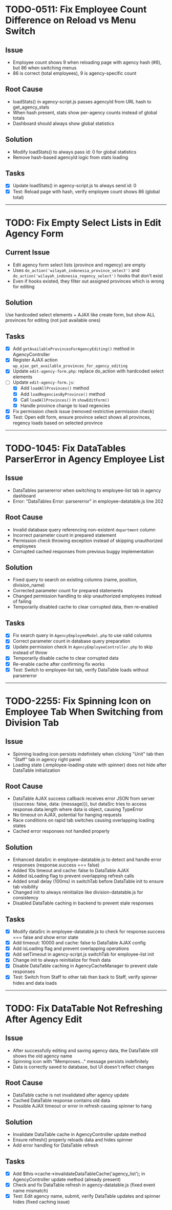 # TODO-0511: Fix Employee Count Difference on Reload vs Menu Switch

## Issue
- Employee count shows 9 when reloading page with agency hash (#8), but 86 when switching menus
- 86 is correct (total employees), 9 is agency-specific count

## Root Cause
- loadStats() in agency-script.js passes agencyId from URL hash to get_agency_stats
- When hash present, stats show per-agency counts instead of global totals
- Dashboard should always show global statistics

## Solution
- Modify loadStats() to always pass id: 0 for global statistics
- Remove hash-based agencyId logic from stats loading

## Tasks
- [x] Update loadStats() in agency-script.js to always send id: 0
- [x] Test: Reload page with hash, verify employee count shows 86 (global total)

---

# TODO: Fix Empty Select Lists in Edit Agency Form

## Current Issue
- Edit agency form select lists (province and regency) are empty
- Uses `do_action('wilayah_indonesia_province_select')` and `do_action('wilayah_indonesia_regency_select')` hooks that don't exist
- Even if hooks existed, they filter out assigned provinces which is wrong for editing

## Solution
Use hardcoded select elements + AJAX like create form, but show ALL provinces for editing (not just available ones)

## Tasks
- [x] Add `getAvailableProvincesForAgencyEditing()` method in AgencyController
- [x] Register AJAX action `wp_ajax_get_available_provinces_for_agency_editing`
- [x] Update `edit-agency-form.php`: replace do_action with hardcoded select elements
- [ ] Update `edit-agency-form.js`:
  - [x] Add `loadAllProvinces()` method
  - [x] Add `loadRegenciesByProvince()` method
  - [x] Call `loadAllProvinces()` in `showEditForm()`
  - [x] Handle province change to load regencies
- [x] Fix permission check issue (removed restrictive permission check)
- [x] Test: Open edit form, ensure province select shows all provinces, regency loads based on selected province

---

# TODO-1045: Fix DataTables ParserError in Agency Employee List

## Issue
- DataTables parsererror when switching to employee-list tab in agency dashboard
- Error: "DataTables Error: parsererror" in employee-datatable.js line 202

## Root Cause
- Invalid database query referencing non-existent `department` column
- Incorrect parameter count in prepared statement
- Permission check throwing exception instead of skipping unauthorized employees
- Corrupted cached responses from previous buggy implementation

## Solution
- Fixed query to search on existing columns (name, position, division_name)
- Corrected parameter count for prepared statements
- Changed permission handling to skip unauthorized employees instead of failing
- Temporarily disabled cache to clear corrupted data, then re-enabled

## Tasks
- [x] Fix search query in `AgencyEmployeeModel.php` to use valid columns
- [x] Correct parameter count in database query preparation
- [x] Update permission check in `AgencyEmployeeController.php` to skip instead of throw
- [x] Temporarily disable cache to clear corrupted data
- [x] Re-enable cache after confirming fix works
- [x] Test: Switch to employee-list tab, verify DataTable loads without parsererror

---

# TODO-2255: Fix Spinning Icon on Employee Tab When Switching from Division Tab

## Issue
- Spinning loading icon persists indefinitely when clicking "Unit" tab then "Staff" tab in agency right panel
- Loading state (.employee-loading-state with spinner) does not hide after DataTable initialization

## Root Cause
- DataTable AJAX success callback receives error JSON from server ({success: false, data: {message}}), but dataSrc tries to access response.data.length where data is object, causing TypeError
- No timeout on AJAX, potential for hanging requests
- Race conditions on rapid tab switches causing overlapping loading states
- Cached error responses not handled properly

## Solution
- Enhanced dataSrc in employee-datatable.js to detect and handle error responses (response.success === false)
- Added 10s timeout and cache: false to DataTable AJAX
- Added isLoading flag to prevent overlapping refresh calls
- Added small delay (100ms) in switchTab before DataTable init to ensure tab visibility
- Changed init to always reinitialize like division-datatable.js for consistency
- Disabled DataTable caching in backend to prevent stale responses

## Tasks
- [x] Modify dataSrc in employee-datatable.js to check for response.success === false and show error state
- [x] Add timeout: 10000 and cache: false to DataTable AJAX config
- [x] Add isLoading flag and prevent overlapping operations
- [x] Add setTimeout in agency-script.js switchTab for employee-list init
- [x] Change init to always reinitialize for fresh data
- [x] Disable DataTable caching in AgencyCacheManager to prevent stale responses
- [x] Test: Switch from Staff to other tab then back to Staff, verify spinner hides and data loads

---

# TODO: Fix DataTable Not Refreshing After Agency Edit

## Issue
- After successfully editing and saving agency data, the DataTable still shows the old agency name
- Spinning icon with "Memproses..." message persists indefinitely
- Data is correctly saved to database, but UI doesn't reflect changes

## Root Cause
- DataTable cache is not invalidated after agency update
- Cached DataTable response contains old data
- Possible AJAX timeout or error in refresh causing spinner to hang

## Solution
- Invalidate DataTable cache in AgencyController update method
- Ensure refresh() properly reloads data and hides spinner
- Add error handling for DataTable refresh

## Tasks
- [x] Add $this->cache->invalidateDataTableCache('agency_list'); in AgencyController update method (already present)
- [x] Check and fix DataTable refresh in agency-datatable.js (fixed event name mismatch)
- [x] Test: Edit agency name, submit, verify DataTable updates and spinner hides (fixed caching issue)
